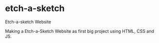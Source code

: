 # etch-a-sketch
Etch-a-sketch Website 

Making a Etch-a-Sketch Website as first big project using HTML, CSS and JS. 